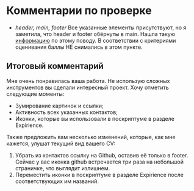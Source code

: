 # Комментарии по проверке
* *header, main, footer*
Все указанные элементы присутствуют, но я заметила, что header и footer обёрнуты в main. Нашла такую [информацию](https://stackoverflow.com/questions/20470345/should-the-header-and-footer-tags-be-inside-the-main-tag) по этому поводу. В соответствии с критериями оценивания баллы НЕ снимались в этом пункте.
## Итоговый комментарий
Мне очень понравилась ваша работа. Не использую сложных инструментов вы сделали интересный проект. Хочу отметить следующие моменты:
* Зумирование картинок и ссылки; 
* Активность всех указанных контактов; 
* Иконки, которые вы использовали в поскриптуме в разделе Expirience.

Также предложить вам несколько изменений, которые, как мне кажется, улушат текущий вид вашего CV:
1. Убрать из контактов ссылку на Github, оставив её только в footer. Сейчас у вас иконка github встречается три раза на небольшой страничке, что выглядит излишнем.
2. Переместить иконки в поскриптуме в разделе Expirience после соответствующих им названий.
